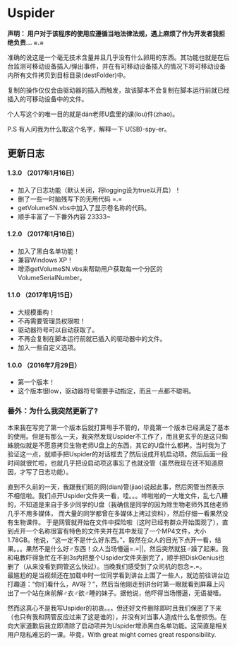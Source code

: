 # Uspider     
**声明： 用户对于该程序的使用应遵循当地法律法规，遇上麻烦了作为开发者我拒绝负责... =.=**

准确的说这是一个毫无技术含量并且几乎没有什么卵用的东西。其功能也就是在后台监测可移动设备插入/弹出事件，并在有可移动设备插入的情况下将可移动设备内所有文件拷贝到目标目录(destFolder)中。

复制的操作仅仅会由驱动器的插入而触发，故该脚本不会复制在脚本运行前就已经插入的可移动设备中的文件。 

个人写这个的唯一目的就是dán老师U盘里的课(lou)件(zhao)。 

P.S 有人问我为什么取这个名字，解释一下 U(SB)-spy-er。 

## 更新日志
#### 1.3.0 （2017年1月16日）
* 加入了日志功能（默认关闭，将logging设为true以开启）！
* 删了一些一时脑残写下的无用代码 =.=
* getVolumeSN.vbs中加入了显示卷名称的代码。
* 顺手丰富了一下番外内容 23333~

#### 1.2.0 （2017年1月16日）
* 加入了黑白名单功能！
* 兼容Windows XP！
* 增添getVolumeSN.vbs来帮助用户获取每一个分区的VolumeSerialNumber。

#### 1.1.0 （2017年1月15日）
* 大规模重构！
* 不再需要管理员权限啦！
* 驱动器符号可以自动获取了。
* 不再会复制在脚本运行前就已插入的驱动器中的文件。
* 加入一些自定义选项。

#### 1.0.0 （2016年7月29日）
* 第一个版本！
* 这个版本很low，驱动器符号需要手动指定，而且一点都不聪明。

### 番外：为什么我突然更新了?
本来我在写完了第一个版本后就打算甩手不管的，毕竟第一个版本已经满足了基本的使用。但是有那么一天，我突然发现Uspider不工作了，而且更玄乎的是这只蜘蛛貌似就是不愿意拷贝生物老师U盘上的东西，其它的U盘什么都拷。当时我为了验证这一点，就顺手把Uspider的对话框去了然后设成开机启动项。然后后面一段时间就很忙啦，也就几乎把设启动项这事忘了也就没管（虽然我现在还不知道原因，才写了日志功能）。

直到不久前的一天，我跟我们班的网(dian)管(jiao)说起此事，然后网管当然表示不相信啦。我们点开Uspider文件夹一看，哇。。。哗啦啦的一大堆文件，乱七八糟的，不知道是来自于多少同学的U盘（我确信是同学的因为除生物老师外其他老师几乎不用多媒体， 而大量的同学都曾在多媒体上拷过资料），然后仔细一看果然没有生物课件。 
于是网管就开始在文件中探险啦（这时已经有群众开始围观了），直到点开一个名称很富有特色的文件夹并在其中发现了一个MP4文件，大小1.78GB。他说，“这一定不是什么好东西。”，毅然在众人的目光下点开一看，结果。。。果然不是什么好♂东西！众人当场懵逼=.=||，然后突然就狂♂躁了起来。我和电教吓得急忙在不到3s内把整个Uspider文件夹删完了，顺手把DiskGenius也删了（从来没看到网管这么快过）。当晚我们感受到了众司机的怨念=.=。  
最尴尬的是当视频还在加载中时一位同学看到讲台上围了一些人，就边前往讲台边打趣道：“你们看什么，AV呀？”，然后当他刚走到讲台时第一眼就看到屏幕上闪出了一个站在床前解♂衣♂欲♂睡的妹子。据他说，他吓得当场懵逼，无语凝噎。

然而这真心不是我写Uspider的初衷。。。但还好文件删除即时且我们保密了下来（也只有我和网管反应过来了这是谁的），并没有对当事人造成什么名誉损伤。在向大家道歉后我立即清除了启动项并为Uspider增添黑白名单功能。这简直是相关用户隐私难忘的一课。毕竟，With great might comes great responsibility.
